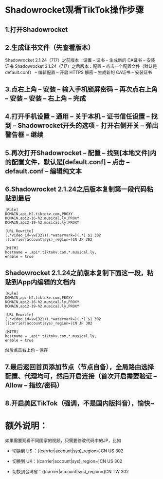 # Shadowrocket观看TikTok操作步骤

1.打开Shadowrocket
---------------------  
2.生成证书文件（先查看版本）
---------------------  
Shadowrocket 2.1.24（717）之前版本：设置 – 证书 – 生成新的 CA证书 – 安装证书
Shadowrocket 2.1.24（717）之后版本：配置 – 点击一个配置文件（默认是default.conf） – 编辑配置 – 开启 HTTPS 解密 – 生成新的 CA证书 – 安装证书

3.点右上角 – 安装 – 输入手机锁屏密码 – 再次点右上角 – 安装 – 安装 – 右上角 – 完成
---------------------  

4.打开手机设置 – 通用 – 关于本机 – 证书信任设置 – 找到 – Shadowrocket开头的选项 – 打开右侧开关 – 弹出警告框 – 继续
---------------------  

5.再次打开Shadowrocket – 配置 – 找到[本地文件]内的配置文件，默认是[default.conf] – 点击 – default.conf – 编辑纯文本
---------------------  

6.Shadowrocket 2.1.24之后版本复制第一段代码粘贴到最后
---------------------  
```
[Rule]
DOMAIN,api-h2.tiktokv.com,PROXY
DOMAIN,api2-16-h2.musical.ly,PROXY
DOMAIN,api2-19-h2.musical.ly,PROXY

[URL Rewrite]
(.*video_id=\w{32})(.*watermark=)(.*) $1 302
((carrier|account|sys)_region=)CN JP 302

[MITM]
hostname = ,api*.tiktokv.com,*.musical.ly,
enable = true

```
Shadowrocket 2.1.24之前版本复制下面这一段，粘贴到App内编辑的文档内
---------------------  
```
[Rule]
DOMAIN,api-h2.tiktokv.com,PROXY
DOMAIN,api2-16-h2.musical.ly,PROXY
DOMAIN,api2-19-h2.musical.ly,PROXY

[URL Rewrite]
(.*video_id=\w{32})(.*watermark=)(.*) $1 302
((carrier|account|sys)_region=)CN JP 302

[MITM]
hostname = ,api*.tiktokv.com,*.musical.ly,
enable = true
```

然后点击右上角 – 保存

7.最后返回首页添加节点（节点自备），全局路由选择配置、代理均可，然后开启连接（首次开启需要验证 – Allow – 指纹/密码）
---------------------  
8.开启美区TikTok（强调，不是国内版抖音），愉快~
---------------------  

额外说明：
============
如果需要观看不同国家的视频，只需要修改代码中的JP，比如

* 切换到 US ：((carrier|account|sys)_region=)CN US 302

* 切换到 UK：((carrier|account|sys)_region=)CN US 302

* 切换到台湾省：((carrier|account|sys)_region=)CN TW 302



